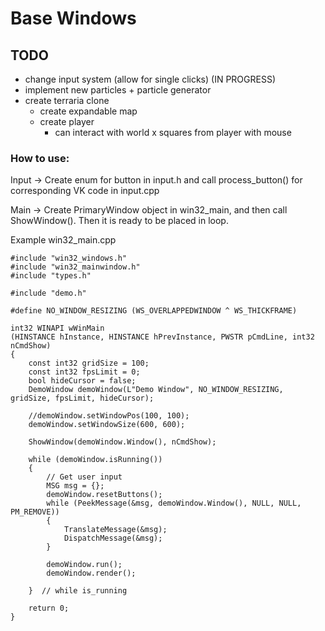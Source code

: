 # Base Windows

## TODO
- change input system (allow for single clicks)    (IN PROGRESS)
- implement new particles + particle generator
- create terraria clone
	- create expandable map
	- create player
		- can interact with world x squares from player with mouse
 
### How to use:
Input -> Create enum for button in input.h and call process_button() for corresponding VK code in input.cpp

Main -> Create PrimaryWindow object in win32_main, and then call ShowWindow(). Then it is ready to 
be placed in loop. 

Example win32_main.cpp
```
#include "win32_windows.h"
#include "win32_mainwindow.h"
#include "types.h"

#include "demo.h"

#define NO_WINDOW_RESIZING (WS_OVERLAPPEDWINDOW ^ WS_THICKFRAME)

int32 WINAPI wWinMain
(HINSTANCE hInstance, HINSTANCE hPrevInstance, PWSTR pCmdLine, int32 nCmdShow)
{
	const int32 gridSize = 100;
	const int32 fpsLimit = 0;
	bool hideCursor = false;
	DemoWindow demoWindow(L"Demo Window", NO_WINDOW_RESIZING, gridSize, fpsLimit, hideCursor);

	//demoWindow.setWindowPos(100, 100);
	demoWindow.setWindowSize(600, 600);

	ShowWindow(demoWindow.Window(), nCmdShow);

	while (demoWindow.isRunning())
	{
		// Get user input
		MSG msg = {};
		demoWindow.resetButtons();
		while (PeekMessage(&msg, demoWindow.Window(), NULL, NULL, PM_REMOVE))
		{
			TranslateMessage(&msg);
			DispatchMessage(&msg);
		}

		demoWindow.run();
		demoWindow.render();

	}  // while is_running

	return 0;
}
```